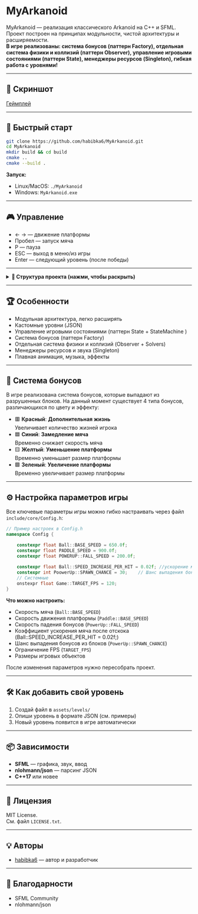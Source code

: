 # MyArkanoid

MyArkanoid — реализация классического Arkanoid на C++ и SFML.  
Проект построен на принципах модульности, чистой архитектуры и расширяемости.  
**В игре реализованы: система бонусов (паттерн Factory), отдельная система физики и коллизий (паттерн Observer), управление игровыми состояниями (паттерн State), менеджеры ресурсов (Singleton), гибкая работа с уровнями!**

---

## 📸 Скриншот

[Геймплей](gameplay_screenshots/gameplay_1.png)

---

## 🚀 Быстрый старт

```bash
git clone https://github.com/habibka6/MyArkanoid.git
cd MyArkanoid
mkdir build && cd build
cmake ..
cmake --build .
```

**Запуск:**
- Linux/MacOS: `./MyArkanoid`
- Windows: `MyArkanoid.exe`

---

## 🎮 Управление

- ← → — движение платформы  
- Пробел — запуск мяча  
- P — пауза  
- ESC — выход в меню/из игры  
- Enter — следующий уровень (после победы)

---

<details>
<summary><strong>📂 Структура проекта (нажми, чтобы раскрыть)</strong></summary>

```plaintext
MyArkanoid/
├── assets/                
│   ├── fonts/             
│   ├── images/              
│   ├── levels/            
│   ├── music/               
│   ├── sounds/              
│   └── textures/       
│
├── include/                 # Заголовочные файлы
│   ├── core/                # Ядро движка (GameEngine, StateMachine)
│   ├── entities/            # Игровые сущности
│   │   ├── Ball.h
│   │   ├── Entity.h
│   │   ├── MovableEntity.h
│   │   ├── Paddle.h
│   │   └── blocks/
│   │       ├── BaseBlock.h
│   │       ├── Block.h
│   │       └── Rock.h
│   │   └── PowerUpEffects/
│   │       ├── ExtraLifeEffect.h
│   │       ├── PowerUpEffect.h
│   │       ├── ScalePaddleEffect.h
│   │       └── SlowBallEffect.h
│   │   ├── ExpandPaddlePowerUp.h
│   │   ├── ExtraLifePowerUp.h
│   │   ├── PowerUp.h
│   │   ├── PowerUpFactory.h
│   │   ├── ShrinkPaddlePowerUp.h
│   │   └── SlowBallPowerUp.h
│
│   ├── game_states/         # Состояния игры
│   │   ├── GameOverState.h
│   │   ├── GameState.h
│   │   ├── State.h
│   │   └── MenuState/
│   │       ├── LevelSelectState.h
│   │       ├── MainMenuState.h
│   │       ├── MenuStateBase.h
│   │       └── OptionsState.h
│
│   ├── managers/            # Менеджеры ресурсов и логики
│   │   ├── AssetManager.h
│   │   ├── LevelManager.h
│   │   ├── PowerUpManager.h
│   │   └── SoundManager.h
│
│   ├── nlohmann/            # Внешние библиотеки (json)
│
│   └── systems/            
│       ├── ICollisionObserver.h
│       ├── PhysicsSystem.h
│       ├── RenderSystem.h
│       └── solvers/         # Солверы коллизий
│           ├── BlockCollisionSolver.h
│           ├── PaddleCollisionSolver.h
│           └── WallCollisionSolver.h
│
├── src/                     # Исходный код (.cpp)
├── main.cpp                 # Точка входа
├── CMakeLists.txt           # Файл сборки CMake
├── LICENSE.txt              # Лицензия
└── README.md               

```

- **core/** — ядро движка (GameEngine, StateMachine)
- **entities/** — игровые объекты (Ball, Paddle, Block, PowerUp и др.)
- **game_states/** — состояния игры (меню, игра, пауза и др.)
- **managers/** — менеджеры ресурсов, уровней, бонусов, звука
- **systems/** — физика, коллизии, рендер

</details>

---

## 🏆 Особенности

- Модульная архитектура, легко расширять
- Кастомные уровни (JSON)
- Управление игровыми состояниями (паттерн State + StateMachine )
- Система бонусов (паттерн Factory)
- Отдельная система физики и коллизий (Observer + Solvers)
- Менеджеры ресурсов и звука (Singleton)
- Плавная анимация, музыка, эффекты

---
## 💎 Система бонусов
В игре реализована система бонусов, которые выпадают из разрушенных блоков. На данный момент существует 4 типа бонусов, различающихся по цвету и эффекту:

- 🟥 **Красный**: **Дополнительная жизнь**  
  Увеличивает количество жизней игрока
- 🟦 **Синий**: **Замедление мяча**  
  Временно снижает скорость мяча
- 🟨 **Желтый**: **Уменьшение платформы**  
  Временно уменьшает размер платформы
- 🟩  **Зеленый**: **Увеличение платформы**  
  Временно увеличивает размер платформы

---

## ⚙️ Настройка параметров игры
Все ключевые параметры игры можно гибко настраивать через файл `include/core/Config.h`:

```cpp
// Пример настроек в Config.h
namespace Config {

    constexpr float Ball::BASE_SPEED = 650.0f;
    constexpr float PADDLE_SPEED = 900.0f;
    constexpr float POWERUP::FALL_SPEED = 200.0f;
   
    constexpr float Ball::SPEED_INCREASE_PER_HIT = 0.02f; //ускорение мяча на
    constexpr int PoowerUp::SPAWN_CHANCE = 30;    // Шанс выпадения бонуса (1-100%)
    // Системные
    onstexpr float Game::TARGET_FPS = 120; 
}
```

**Что можно настроить:**
- Скорость мяча (`Ball::BASE_SPEED`)
- Скорость движения платформы (`Paddle::BASE_SPEED`)
- Скорость падения бонусов (`PowerUp::FALL_SPEED`)
- Коэффициент ускорения мяча после отскока (Ball::SPEED_INCREASE_PER_HIT = 0.02f;)
- Шанс выпадения бонусов из блоков (`PowerUp::SPAWN_CHANCE`)
- Ограничение FPS (`TARGET_FPS`)
- Размеры игровых объектов


После изменения параметров нужно пересобрать проект.

---
## 🛠️ Как добавить свой уровень

1. Создай файл в `assets/levels/`
2. Опиши уровень в формате JSON (см. примеры)
3. Новый уровень появится в игре автоматически

---
## 📦 Зависимости

- **SFML** — графика, звук, ввод
- **nlohmann/json** — парсинг JSON
- **C++17** или новее

---

## 📄 Лицензия

MIT License.  
См. файл `LICENSE.txt`.

---

## 💡 Авторы

- [habibka6](https://github.com/habibka6) — автор и разработчик

---

## 🤝 Благодарности

- SFML Community
- nlohmann/json
